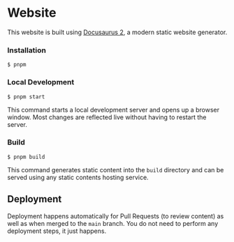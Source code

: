 # Website

This website is built using [Docusaurus 2](https://docusaurus.io/), a modern static website generator.

### Installation

```
$ pnpm
```

### Local Development

```
$ pnpm start
```

This command starts a local development server and opens up a browser window. Most changes are reflected live without having to restart the server.

### Build

```
$ pnpm build
```

This command generates static content into the `build` directory and can be served using any static contents hosting service.

## Deployment

Deployment happens automatically for Pull Requests (to review content) as well as when merged to the `main` branch. You do not need to perform any deployment steps, it just happens.
